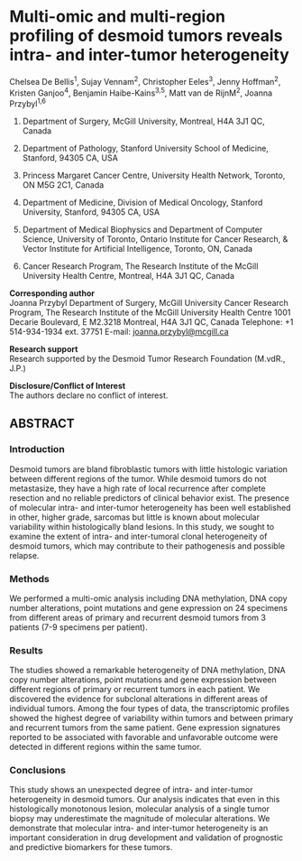 <h1>Multi-omic and multi-region profiling of desmoid tumors reveals intra- and inter-tumor heterogeneity</h1>

Chelsea De Bellis<sup>1</sup>, Sujay Vennam<sup>2</sup>, Christopher Eeles<sup>3</sup>, Jenny Hoffman<sup>2</sup>, Kristen Ganjoo<sup>4</sup>, Benjamin Haibe-Kains<sup>3,5</sup>, Matt van de RijnM<sup>2</sup>, Joanna Przybyl<sup>1,6</sup>

1. Department of Surgery, McGill University, Montreal, H4A 3J1 QC, Canada

2. Department of Pathology, Stanford University School of Medicine, Stanford, 94305 CA, USA

3. Princess Margaret Cancer Centre, University Health Network, Toronto, ON M5G 2C1, Canada

4. Department of Medicine, Division of Medical Oncology, Stanford University, Stanford, 94305 CA, USA

5. Department of Medical Biophysics and Department of Computer Science, University of Toronto, Ontario Institute for Cancer Research, & Vector Institute for Artificial Intelligence, Toronto, ON, Canada

6. Cancer Research Program, The Research Institute of the McGill University Health Centre, Montreal, H4A 3J1 QC, Canada


**Corresponding author**<br>
Joanna Przybyl
Department of Surgery, McGill University
Cancer Research Program, The Research Institute of the McGill University Health Centre
1001 Decarie Boulevard, E M2.3218
Montreal, H4A 3J1 QC, Canada
Telephone: +1 514-934-1934 ext. 37751
E-mail: joanna.przybyl@mcgill.ca

**Research support**<br>
Research supported by the Desmoid Tumor Research Foundation (M.vdR., J.P.)

**Disclosure/Conflict of Interest**<br>
The authors declare no conflict of interest.



<h2>ABSTRACT</h2>

<h3>Introduction</h3>
Desmoid tumors are bland fibroblastic tumors with little histologic variation between different regions of the tumor. While desmoid tumors do not metastasize, they have a high rate of local recurrence after complete resection and no reliable predictors of clinical behavior exist. The presence of molecular intra- and inter-tumor heterogeneity has been well established in other, higher grade, sarcomas but little is known about molecular variability within histologically bland lesions. In this study, we sought to examine the extent of intra- and inter-tumoral clonal heterogeneity of desmoid tumors, which may contribute to their pathogenesis and possible relapse.

<h3>Methods</h3>
We performed a multi-omic analysis including DNA methylation, DNA copy number alterations, point mutations and gene expression on 24 specimens from different areas of primary and recurrent desmoid tumors from 3 patients (7-9 specimens per patient).

<h3>Results</h3>
The studies showed a remarkable heterogeneity of DNA methylation, DNA copy number alterations, point mutations and gene expression between different regions of primary or recurrent tumors in each patient. We discovered the evidence for subclonal alterations in different areas of individual tumors. Among the four types of data, the transcriptomic profiles showed the highest degree of variability within tumors and between primary and recurrent tumors from the same patient. Gene expression signatures reported to be associated with favorable and unfavorable outcome were detected in different regions within the same tumor.

<h3>Conclusions</h3>
This study shows an unexpected degree of intra- and inter-tumor heterogeneity in desmoid tumors. Our analysis indicates that even in this histologically monotonous lesion, molecular analysis of a single tumor biopsy may underestimate the magnitude of molecular alterations. We demonstrate that molecular intra- and inter-tumor heterogeneity is an important consideration in drug development and validation of prognostic and predictive biomarkers for these tumors.
